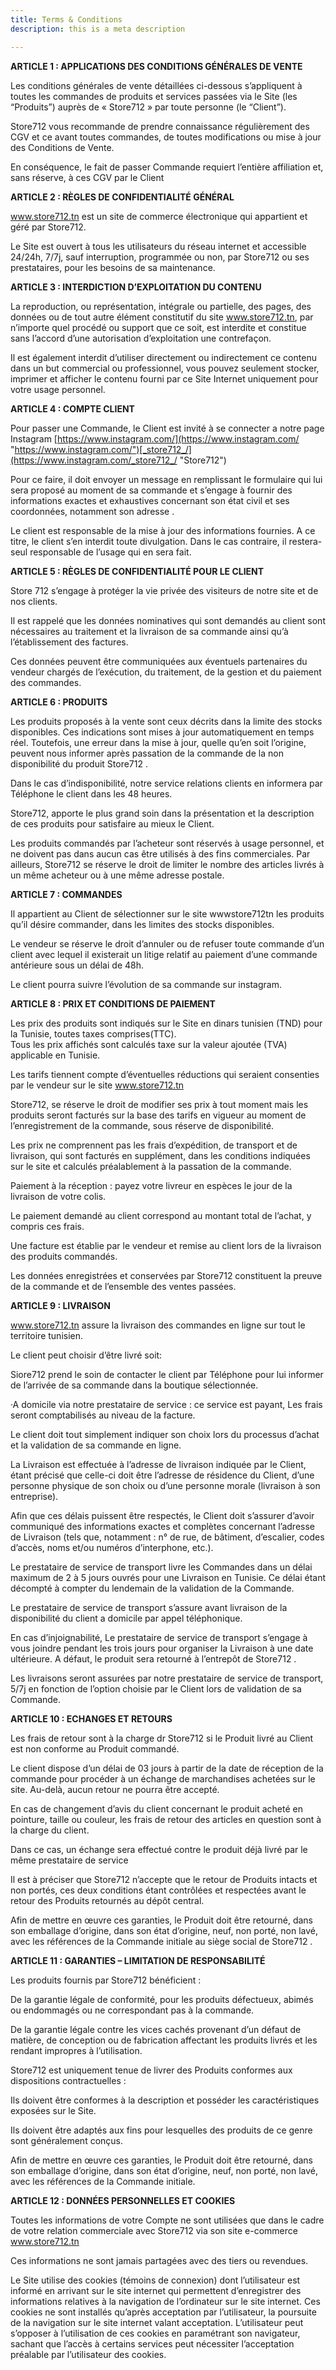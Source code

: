 ```yaml
---
title: Terms & Conditions
description: this is a meta description

---
```

**ARTICLE 1 : APPLICATIONS DES CONDITIONS GÉNÉRALES DE VENTE**

Les conditions générales de vente détaillées ci-dessous s’appliquent à toutes les commandes de produits et services passées via le Site (les “Produits”) auprès de « Store712 » par toute personne (le “Client”).

Store712 vous recommande de prendre connaissance régulièrement des CGV et ce avant toutes commandes, de toutes modifications ou mise à jour des Conditions de Vente.

En conséquence, le fait de passer Commande requiert l’entière affiliation et, sans réserve, à ces CGV par le Client

**ARTICLE 2 : RÈGLES DE CONFIDENTIALITÉ GÉNÉRAL**

www.store712.tn est un site de commerce électronique qui appartient et géré par Store712.

Le Site est ouvert à tous les utilisateurs du réseau internet et accessible 24/24h, 7/7j, sauf interruption, programmée ou non, par Store712  ou ses prestataires, pour les besoins de sa maintenance.

**ARTICLE 3 : INTERDICTION D’EXPLOITATION DU CONTENU**

La reproduction, ou représentation, intégrale ou partielle, des pages, des données ou de tout autre élément constitutif du site www.store712.tn, par n’importe quel procédé ou support que ce soit, est interdite et constitue sans l’accord d’une autorisation d’exploitation une contrefaçon.

Il est également interdit d’utiliser directement ou indirectement ce contenu dans un but commercial ou professionnel, vous pouvez seulement stocker, imprimer et afficher le contenu fourni par ce Site Internet uniquement pour votre usage personnel.

**ARTICLE 4 : COMPTE CLIENT**

Pour passer une Commande, le Client est invité à se connecter a notre page Instagram [https://www.instagram.com/](https://www.instagram.com/ "https://www.instagram.com/")[_store712_/](https://www.instagram.com/_store712_/ "Store712")

Pour ce faire, il doit envoyer un message en remplissant le formulaire qui lui sera proposé au moment de sa commande et s’engage à fournir des informations exactes et exhaustives concernant son état civil et ses coordonnées, notamment son adresse .

Le client est responsable de la mise à jour des informations fournies. A ce titre, le client s’en interdit toute divulgation. Dans le cas contraire, il restera-seul responsable de l’usage qui en sera fait.

**ARTICLE 5 : RÈGLES DE CONFIDENTIALITÉ POUR LE CLIENT**

Store 712 s’engage à protéger la vie privée des visiteurs de notre site et de nos clients.

Il est rappelé que les données nominatives qui sont demandés au client sont nécessaires au traitement et la livraison de sa commande ainsi qu’à l’établissement des factures.

Ces données peuvent être communiquées aux éventuels partenaires du vendeur chargés de l’exécution, du traitement, de la gestion et du paiement des commandes.

**ARTICLE 6 : PRODUITS**

Les produits proposés à la vente sont ceux décrits dans la limite des stocks disponibles. Ces indications sont mises à jour automatiquement en temps réel. Toutefois, une erreur dans la mise à jour, quelle qu’en soit l’origine, peuvent nous informer après passation de la commande de la non disponibilité du produit Store712 .

Dans le cas d’indisponibilité, notre service relations clients en informera par Téléphone le client dans les 48 heures.

Store712, apporte le plus grand soin dans la présentation et la description de ces produits pour satisfaire au mieux le Client.

Les produits commandés par l’acheteur sont réservés à usage personnel, et ne doivent pas dans aucun cas être utilisés à des fins commerciales. Par ailleurs, Store712 se réserve le droit de limiter le nombre des articles livrés à un même acheteur ou à une même adresse postale.

**ARTICLE 7 : COMMANDES**

Il appartient au Client de sélectionner sur le site wwwstore712tn les produits qu’il désire commander, dans les limites des stocks disponibles.

Le vendeur se réserve le droit d’annuler ou de refuser toute commande d’un client avec lequel il existerait un litige relatif au paiement d’une commande antérieure sous un délai de 48h.

Le client pourra suivre l’évolution de sa commande sur instagram.

**ARTICLE 8 : PRIX ET CONDITIONS DE PAIEMENT**

Les prix des produits sont indiqués sur le Site en dinars tunisien (TND) pour la Tunisie, toutes taxes comprises(TTC).  
Tous les prix affichés sont calculés taxe sur la valeur ajoutée (TVA) applicable en Tunisie.

Les tarifs tiennent compte d’éventuelles réductions qui seraient consenties par le vendeur sur le site www.store712.tn

Store712, se réserve le droit de modifier ses prix à tout moment mais les produits seront facturés sur la base des tarifs en vigueur au moment de l’enregistrement de la commande, sous réserve de disponibilité.

Les prix ne comprennent pas les frais d’expédition, de transport et de livraison, qui sont facturés en supplément, dans les conditions indiquées sur le site et calculés préalablement à la passation de la commande.

Paiement à la réception : payez votre livreur en espèces le jour de la livraison de votre colis.

Le paiement demandé au client correspond au montant total de l’achat, y compris ces frais.

Une facture est établie par le vendeur et remise au client lors de la livraison des produits commandés.

Les données enregistrées et conservées par Store712  constituent la preuve de la commande et de l’ensemble des ventes passées.

**ARTICLE 9 : LIVRAISON**

www.store712.tn assure la livraison des commandes en ligne sur tout le territoire tunisien.

Le client peut choisir d’être livré soit:

Siore712  prend le soin de contacter le client par Téléphone pour lui informer de l’arrivée de sa commande dans la boutique sélectionnée.

·A domicile via notre prestataire de service : ce service est payant, Les frais seront comptabilisés au niveau de la facture.

Le client doit tout simplement indiquer son choix lors du processus d’achat et la validation de sa commande en ligne.

La Livraison est effectuée à l’adresse de livraison indiquée par le Client, étant précisé que celle-ci doit être l’adresse de résidence du Client, d’une personne physique de son choix ou d’une personne morale (livraison à son entreprise).

Afin que ces délais puissent être respectés, le Client doit s’assurer d’avoir communiqué des informations exactes et complètes concernant l’adresse de Livraison (tels que, notamment : n° de rue, de bâtiment, d’escalier, codes d’accès, noms et/ou numéros d’interphone, etc.).

Le prestataire de service de transport livre les Commandes dans un délai maximum de 2 à 5 jours ouvrés pour une Livraison en Tunisie. Ce délai étant décompté à compter du lendemain de la validation de la Commande.

Le prestataire de service de transport s’assure avant livraison de la disponibilité du client a domicile par appel téléphonique.

En cas d’injoignabilité, Le prestataire de service de transport s’engage à vous joindre pendant les trois jours pour organiser la Livraison à une date ultérieure. A défaut, le produit sera retourné à l’entrepôt de Store712 .

Les livraisons seront assurées par notre prestataire de service de transport, 5/7j en fonction de l’option choisie par le Client lors de validation de sa Commande.

**ARTICLE 10 : ECHANGES ET RETOURS**

Les frais de retour sont à la charge dr Store712  si le Produit livré au Client est non conforme au Produit commandé.

Le client dispose d’un délai de 03 jours à partir de la date de réception de la commande pour procéder à un échange de marchandises achetées sur le site. Au-delà, aucun retour ne pourra être accepté.

En cas de changement d’avis du client concernant le produit acheté en pointure, taille ou couleur, les frais de retour des articles en question sont à la charge du client.

Dans ce cas, un échange sera effectué contre le produit déjà livré par le même prestataire de service

Il est à préciser que Store712  n’accepte que le retour de Produits intacts et non portés, ces deux conditions étant contrôlées et respectées avant le retour des Produits retournés au dépôt central.

Afin de mettre en œuvre ces garanties, le Produit doit être retourné, dans son emballage d’origine, dans son état d’origine, neuf, non porté, non lavé, avec les références de la Commande initiale au siège social de Store712 .

**ARTICLE 11 : GARANTIES – LIMITATION DE RESPONSABILITÉ**

Les produits fournis par Store712  bénéficient :

De la garantie légale de conformité, pour les produits défectueux, abimés ou endommagés ou ne correspondant pas à la commande.

De la garantie légale contre les vices cachés provenant d’un défaut de matière, de conception ou de fabrication affectant les produits livrés et les rendant impropres à l’utilisation.

Store712  est uniquement tenue de livrer des Produits conformes aux dispositions contractuelles :

Ils doivent être conformes à la description et posséder les caractéristiques exposées sur le Site.

Ils doivent être adaptés aux fins pour lesquelles des produits de ce genre sont généralement conçus.

Afin de mettre en œuvre ces garanties, le Produit doit être retourné, dans son emballage d’origine, dans son état d’origine, neuf, non porté, non lavé, avec les références de la Commande initiale.

**ARTICLE 12 : DONNÉES PERSONNELLES ET COOKIES**

Toutes les informations de votre Compte ne sont utilisées que dans le cadre de votre relation commerciale avec Store712  via son site e-commerce www.store712.tn

Ces informations ne sont jamais partagées avec des tiers ou revendues.

Le Site utilise des cookies (témoins de connexion) dont l’utilisateur est informé en arrivant sur le site internet qui permettent d’enregistrer des informations relatives à la navigation de l’ordinateur sur le site internet. Ces cookies ne sont installés qu’après acceptation par l’utilisateur, la poursuite de la navigation sur le site internet valant acceptation. L’utilisateur peut s’opposer à l’utilisation de ces cookies en paramétrant son navigateur, sachant que l’accès à certains services peut nécessiter l’acceptation préalable par l’utilisateur des cookies.